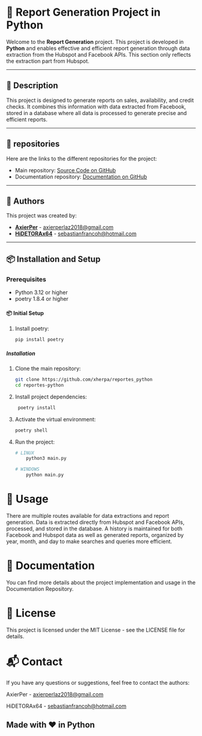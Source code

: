 # 📐 Report Generation Project in Python

Welcome to the **Report Generation** project. This project is developed in **Python** and enables effective and efficient report generation through data extraction from the Hubspot and Facebook APIs. This section only reflects the extraction part from Hubspot.

---

## 🚀 Description

This project is designed to generate reports on sales, availability, and credit checks. It combines this information with data extracted from Facebook, stored in a database where all data is processed to generate precise and efficient reports.

---

## 📂 repositories

Here are the links to the different repositories for the project:

- Main repository: [Source Code on GitHub](https://github.com/xherpa/reportes_python)
- Documentation repository: [Documentation on GitHub](https://github.com/tuusuario/repo-documentacion)

---

## 👥 Authors

This project was created by:

- **[AxierPer](https://github.com/AxierPer)** - [axierperlaz2018@gmail.com](mailto:axierperlaz2018@gmail.com)
- **[HiDETORAx64](https://github.com/HiDETORAx64)** - [sebastianfrancoh@hotmail.com](mailto:sebastianfrancoh@hotmail.com)

---

## 📦 Installation and Setup

### Prerequisites

- Python 3.12 or higher
- poetry 1.8.4 or higher

#### 📦 Initial Setup
1. Install poetry:
    ```bash
    pip install poetry

##### Installation

1. Clone the main repository:
   ```bash
   git clone https://github.com/xherpa/reportes_python
   cd reportes-python

2. Install project dependencies:

   ```bash
    poetry install

3. Activate the virtual environment:

    ```bash
    poetry shell

4. Run the project:

    ```bash
    # LINUX
        python3 main.py

    # WINDOWS
        python main.py


# 📝 Usage

There are multiple routes available for data extractions and report generation. Data is extracted directly from Hubspot and Facebook APIs, processed, and stored in the database. A history is maintained for both Facebook and Hubspot data as well as generated reports, organized by year, month, and day to make searches and queries more efficient.

# 📖 Documentation

You can find more details about the project implementation and usage in the Documentation Repository.

# 📜 License

This project is licensed under the MIT License - see the LICENSE file for details.

# 📬 Contact
If you have any questions or suggestions, feel free to contact the authors:

AxierPer - axierperlaz2018@gmail.com

HiDETORAx64 - sebastianfrancoh@hotmail.com

Made with ❤️ in Python
---
